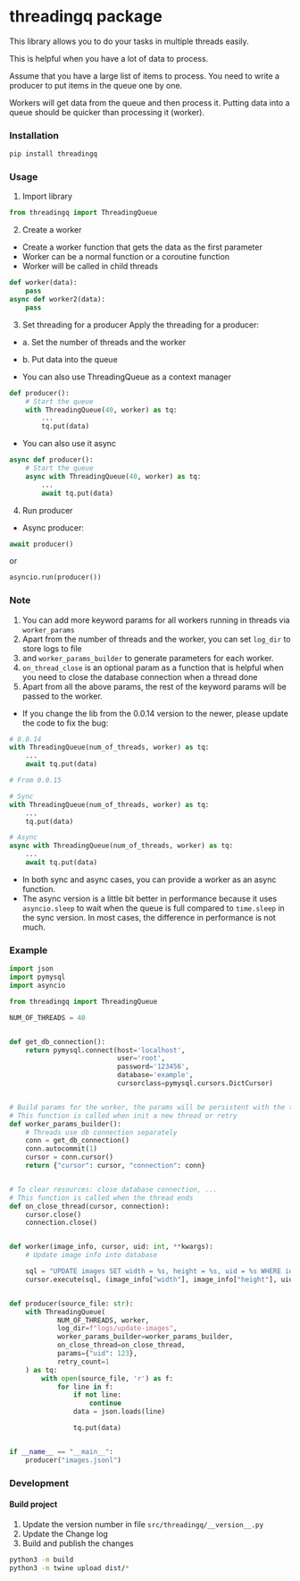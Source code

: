 # threadingq package

This library allows you to do your tasks in multiple threads easily.

This is helpful when you have a lot of data to process.

Assume that you have a large list of items to process. You need to write a producer to put items in the queue one by one.

Workers will get data from the queue and then process it. Putting data into a queue should be quicker than processing it (worker).

### Installation

```bash
pip install threadingq
```


### Usage
1. Import library

```python
from threadingq import ThreadingQueue
```
2. Create a worker
- Create a worker function that gets the data as the first parameter
- Worker can be a normal function or a coroutine function
- Worker will be called in child threads

```python
def worker(data):
    pass
async def worker2(data):
    pass
```

3. Set threading for a producer
Apply the threading for a producer:
- a. Set the number of threads and the worker
- b. Put data into the queue

- You can also use ThreadingQueue as a context manager

```python
def producer():
    # Start the queue
    with ThreadingQueue(40, worker) as tq:
        ...
        tq.put(data)
```

- You can also use it async

```python
async def producer():
    # Start the queue
    async with ThreadingQueue(40, worker) as tq:
        ...
        await tq.put(data)
```

4. Run producer

* Async producer:
```python
await producer()
```
or
```python
asyncio.run(producer())
```


### Note
1. You can add more keyword params for all workers running in threads via `worker_params`
2. Apart from the number of threads and the worker, you can set `log_dir` to store logs to file 
3. and `worker_params_builder` to generate parameters for each worker.
4. `on_thread_close` is an optional param as a function that is helpful when you need to close the database connection when a thread done
5. Apart from all the above params, the rest of the keyword params will be passed to the worker.

* If you change the lib from the 0.0.14 version to the newer, please update the code to fix the bug:
```python
# 0.0.14
with ThreadingQueue(num_of_threads, worker) as tq:
    ...
    await tq.put(data)
```

```python
# From 0.0.15

# Sync
with ThreadingQueue(num_of_threads, worker) as tq:
    ...
    tq.put(data)

# Async
async with ThreadingQueue(num_of_threads, worker) as tq:
    ...
    await tq.put(data)
```

* In both sync and async cases, you can provide a worker as an async function.
* The async version is a little bit better in performance because it uses `asyncio.sleep` to wait when the queue is full compared to `time.sleep` in the sync version. In most cases, the difference in performance is not much.

### Example

```python
import json
import pymysql
import asyncio

from threadingq import ThreadingQueue

NUM_OF_THREADS = 40


def get_db_connection():
    return pymysql.connect(host='localhost',
                           user='root',
                           password='123456',
                           database='example',
                           cursorclass=pymysql.cursors.DictCursor)


# Build params for the worker, the params will be persistent with the thread
# This function is called when init a new thread or retry
def worker_params_builder():
    # Threads use db connection separately
    conn = get_db_connection()
    conn.autocommit(1)
    cursor = conn.cursor()
    return {"cursor": cursor, "connection": conn}


# To clear resources: close database connection, ...
# This function is called when the thread ends
def on_close_thread(cursor, connection):
    cursor.close()
    connection.close()


def worker(image_info, cursor, uid: int, **kwargs):
    # Update image info into database

    sql = "UPDATE images SET width = %s, height = %s, uid = %s WHERE id = %s"
    cursor.execute(sql, (image_info["width"], image_info["height"], uid, image_info["id"]))


def producer(source_file: str):
    with ThreadingQueue(
            NUM_OF_THREADS, worker,
            log_dir=f"logs/update-images",
            worker_params_builder=worker_params_builder,
            on_close_thread=on_close_thread,
            params={"uid": 123},
            retry_count=1
    ) as tq:
        with open(source_file, 'r') as f:
            for line in f:
                if not line:
                    continue
                data = json.loads(line)

                tq.put(data)


if __name__ == "__main__":
    producer("images.jsonl")
```

### Development

#### Build project

1. Update the version number in file `src/threadingq/__version__.py`
2. Update the Change log
3. Build and publish the changes

```bash
python3 -m build
python3 -m twine upload dist/*
```
